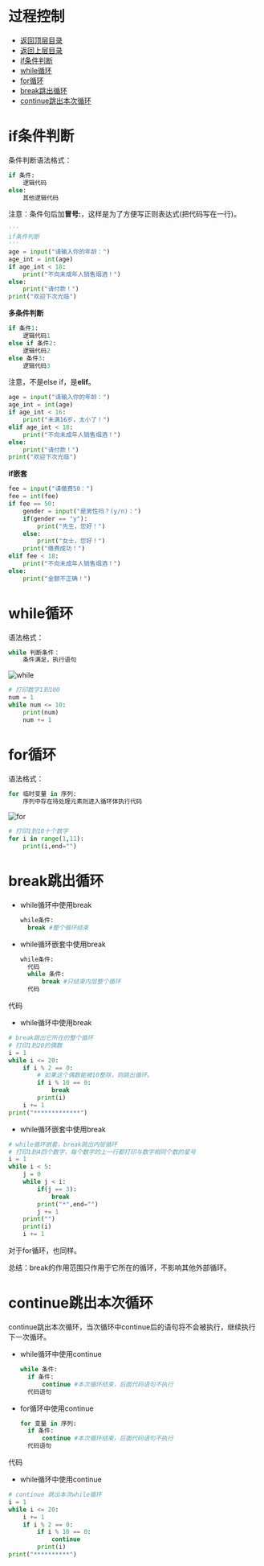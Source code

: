 # 过程控制

* [返回顶层目录](../../../README.md#目录)
* [返回上层目录](../python.md)
* [if条件判断](#if条件判断)
* [while循环](#while循环)
* [for循环](#for循环)
* [break跳出循环](#break跳出循环)
* [continue跳出本次循环](#continue跳出本次循环)

# if条件判断

条件判断语法格式：

```python
if 条件:
    逻辑代码
else:
    其他逻辑代码
```

注意：条件句后加**冒号:**，这样是为了方便写正则表达式(把代码写在一行)。

```python
'''
if条件判断
'''
age = input("请输入你的年龄：")
age_int = int(age)
if age_int < 18:
    print("不向未成年人销售烟酒！")
else:
    print("请付款！")
print("欢迎下次光临")
```

**多条件判断**

```python
if 条件1:
    逻辑代码1
else if 条件2:
    逻辑代码2
else 条件3:
    逻辑代码3
```

注意，不是else if，是**elif**。

```python
age = input("请输入你的年龄：")
age_int = int(age)
if age_int < 16:
    print("未满16岁，太小了！")
elif age_int < 18:
    print("不向未成年人销售烟酒！")
else:
    print("请付款！")
print("欢迎下次光临")
```

**if嵌套**

```python
fee = input("请缴费50：")
fee = int(fee)
if fee == 50:
    gender = input("是男性吗？(y/n)：")
    if(gender == "y"):
        print("先生，您好！")
    else:
        print("女士，您好！")
    print("缴费成功！")
elif fee < 18:
    print("不向未成年人销售烟酒！")
else:
    print("金额不正确！")
```

# while循环

语法格式：

```python
while 判断条件：
	条件满足，执行语句
```

![while](pic/while.png)

```python
# 打印数字1到100
num = 1
while num <= 10:
    print(num)
    num += 1
```

# for循环

语法格式：

```python
for 临时变量 in 序列:
	序列中存在待处理元素则进入循环体执行代码
```

![for](pic/for.png)

```python
# 打印1到10十个数字
for i in range(1,11):
    print(i,end="")
```

# break跳出循环

- while循环中使用break

  ```python
  while条件:
  	break #整个循环结束
  ```

- while循环嵌套中使用break

  ```python
  while条件:
  	代码
  	while 条件:
  		break #只结束内层整个循环
  	代码
  ```

代码

- while循环中使用break

```python
# break跳出它所在的整个循环
# 打印1到20的偶数
i = 1
while i <= 20:
    if i % 2 == 0:
        # 如果这个偶数能被10整除，则跳出循环。
        if i % 10 == 0:
            break
        print(i)
    i += 1
print("*************")
```

- while循环嵌套中使用break

```python
# while循环嵌套，break跳出内层循环
# 打印1到4四个数字，每个数字的上一行都打印与数字相同个数的星号
i = 1
while i < 5:
    j = 0
    while j < i:
        if(j == 3):
            break
        print("*",end="")
        j += 1
    print("")
    print(i)
    i += 1
```

对于for循环，也同样。

总结：break的作用范围只作用于它所在的循环，不影响其他外部循环。

# continue跳出本次循环

continue跳出本次循环，当次循环中continue后的语句将不会被执行，继续执行下一次循环。

- while循环中使用continue

  ```python
  while 条件:
  	if 条件:
  		continue #本次循环结束，后面代码语句不执行
  	代码语句
  ```

- for循环中使用continue

  ```python
  for 变量 in 序列:
  	if 条件:
  		continue #本次循环结束，后面代码语句不执行
  	代码语句
  ```

代码

- while循环中使用continue

```python
# continue 跳出本次while循环
i = 1
while i <= 20:
    i += 1
    if i % 2 == 0:
        if i % 10 == 0:
            continue
        print(i)
print("**********")
```

